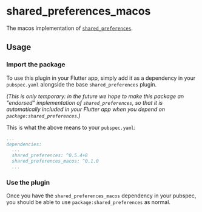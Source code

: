# shared_preferences_macos

The macos implementation of [`shared_preferences`][1].

## Usage

### Import the package

To use this plugin in your Flutter app, simply add it as a dependency in
your `pubspec.yaml` alongside the base `shared_preferences` plugin.

_(This is only temporary: in the future we hope to make this package an
"endorsed" implementation of `shared_preferences`, so that it is automatically
included in your Flutter app when you depend on `package:shared_preferences`.)_

This is what the above means to your `pubspec.yaml`:

```yaml
...
dependencies:
  ...
  shared_preferences: ^0.5.4+8
  shared_preferences_macos: ^0.1.0
  ...
```

### Use the plugin

Once you have the `shared_preferences_macos` dependency in your pubspec, you should
be able to use `package:shared_preferences` as normal.

[1]: ../shared_preferences/shared_preferences_macos
